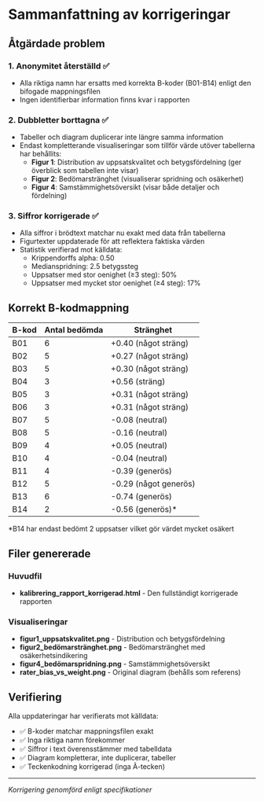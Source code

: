 # Sammanfattning av korrigeringar

## Åtgärdade problem

### 1. Anonymitet återställd ✅

- Alla riktiga namn har ersatts med korrekta B-koder (B01-B14) enligt den bifogade mappningsfilen
- Ingen identifierbar information finns kvar i rapporten

### 2. Dubbletter borttagna ✅  

- Tabeller och diagram duplicerar inte längre samma information
- Endast kompletterande visualiseringar som tillför värde utöver tabellerna har behållits:
  - **Figur 1**: Distribution av uppsatskvalitet och betygsfördelning (ger överblick som tabellen inte visar)
  - **Figur 2**: Bedömarstränghet (visualiserar spridning och osäkerhet)
  - **Figur 4**: Samstämmighetsöversikt (visar både detaljer och fördelning)

### 3. Siffror korrigerade ✅

- Alla siffror i brödtext matchar nu exakt med data från tabellerna
- Figurtexter uppdaterade för att reflektera faktiska värden
- Statistik verifierad mot källdata:
  - Krippendorffs alpha: 0.50
  - Medianspridning: 2.5 betygssteg  
  - Uppsatser med stor oenighet (≥3 steg): 50%
  - Uppsatser med mycket stor oenighet (≥4 steg): 17%

## Korrekt B-kodmappning

| B-kod | Antal bedömda | Stränghet |
|-------|---------------|-----------|
| B01 | 6 | +0.40 (något sträng) |
| B02 | 5 | +0.27 (något sträng) |
| B03 | 5 | +0.30 (något sträng) |
| B04 | 3 | +0.56 (sträng) |
| B05 | 3 | +0.31 (något sträng) |
| B06 | 3 | +0.31 (något sträng) |
| B07 | 5 | -0.08 (neutral) |
| B08 | 5 | -0.16 (neutral) |
| B09 | 4 | +0.05 (neutral) |
| B10 | 4 | -0.04 (neutral) |
| B11 | 4 | -0.39 (generös) |
| B12 | 5 | -0.29 (något generös) |
| B13 | 6 | -0.74 (generös) |
| B14 | 2 | -0.56 (generös)* |

*B14 har endast bedömt 2 uppsatser vilket gör värdet mycket osäkert

## Filer genererade

### Huvudfil

- **kalibrering_rapport_korrigerad.html** - Den fullständigt korrigerade rapporten

### Visualiseringar  

- **figur1_uppsatskvalitet.png** - Distribution och betygsfördelning
- **figur2_bedömarstränghet.png** - Bedömarstränghet med osäkerhetsindikering
- **figur4_bedömarspridning.png** - Samstämmighetsöversikt
- **rater_bias_vs_weight.png** - Original diagram (behålls som referens)

## Verifiering

Alla uppdateringar har verifierats mot källdata:
- ✅ B-koder matchar mappningsfilen exakt
- ✅ Inga riktiga namn förekommer
- ✅ Siffror i text överensstämmer med tabelldata
- ✅ Diagram kompletterar, inte duplicerar, tabeller
- ✅ Teckenkodning korrigerad (inga Ã-tecken)

---
*Korrigering genomförd enligt specifikationer*
